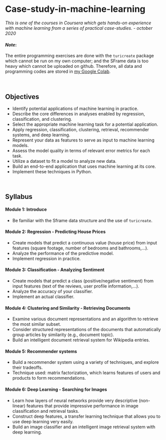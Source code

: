 # Case-study-in-machine-learning

*This is one of the courses in Coursera which gets hands-on experience with machine learning from a series of practical case-studies. - october 2020*

#### ***Note***: 
The entire programming exercises are done with the `turicreate` package which cannot be run on my own computer; and the SFrame data is too heavy which cannot be uploaded on github. Therefore, all data and programming codes are stored in [my Google Colab](https://drive.google.com/drive/folders/1fpGzTX6FYNnRq42a2VozhCPz5jAOUygl).

<br>

## Objectives

- Identify potential applications of machine learning in practice.  
- Describe the core differences in analyses enabled by regression, classification, and clustering.
- Select the appropriate machine learning task for a potential application.  
- Apply regression, classification, clustering, retrieval, recommender systems, and deep learning.
- Represent your data as features to serve as input to machine learning models. 
- Assess the model quality in terms of relevant error metrics for each task.
- Utilize a dataset to fit a model to analyze new data.
- Build an end-to-end application that uses machine learning at its core.  
- Implement these techniques in Python.

<br>

## Syllabus

#### Module 1: Introduce

- Be familiar with the Sframe data structure and the use of `turicreate`.

#### Module 2: Regression - Predicting House Prices

- Create models that predict a continuous value (house price) from input features (square footage, number of bedrooms and bathrooms,...).
- Analyze the performance of the predictive model.
- Implement regression in practice.

#### Module 3: Classification - Analyzing Sentiment

- Create models that predict a class (positive/negative sentiment) from input features (text of the reviews, user profile information,...).
- Analyze the accuracy of your classifier.
- Implement an actual classifier.

#### Module 4: Clustering and Similarity - Retrieving Documents

- Examine various document representations and an algorithm to retrieve the most similar subset.
- Consider structured representations of the documents that automatically group articles by similarity (e.g., document topic).
- Build an intelligent document retrieval system for Wikipedia entries.

#### Module 5: Recommender systems

- Build a recommender system using a variety of techniques, and explore their tradeoffs.
- Technique used: matrix factorization, which learns features of users and products to form recommendations.

#### Module 6: Deep Learning - Searching for Images

- Learn how layers of neural networks provide very descriptive (non-linear) features that provide impressive performance in image classification and retrieval tasks.
- Construct deep features, a transfer learning technique that allows you to use deep learning very easily.
- Build an image classifier and an intelligent image retrieval system with deep learning.


